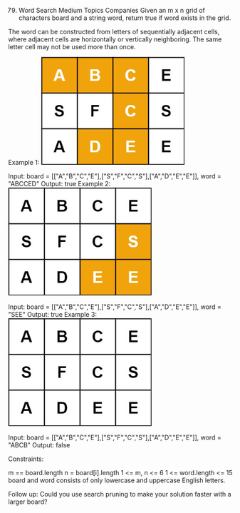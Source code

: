 79. Word Search
    Medium
    Topics
    Companies
    Given an m x n grid of characters board and a string word, return true if word exists in the grid.

The word can be constructed from letters of sequentially adjacent cells, where adjacent cells are horizontally or vertically neighboring. The same letter cell may not be used more than once.



Example 1:
![word-1](./res/img/word2.jpg)

Input: board = [["A","B","C","E"],["S","F","C","S"],["A","D","E","E"]], word = "ABCCED"
Output: true
Example 2:
![word2](./res/img/word-1.jpg)


Input: board = [["A","B","C","E"],["S","F","C","S"],["A","D","E","E"]], word = "SEE"
Output: true
Example 3:
![word3](./res/img/word3.jpg)


Input: board = [["A","B","C","E"],["S","F","C","S"],["A","D","E","E"]], word = "ABCB"
Output: false


Constraints:

m == board.length
n = board[i].length
1 <= m, n <= 6
1 <= word.length <= 15
board and word consists of only lowercase and uppercase English letters.


Follow up: Could you use search pruning to make your solution faster with a larger board?